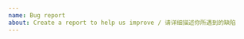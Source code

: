 ```yaml
---
name: Bug report
about: Create a report to help us improve / 请详细描述你所遇到的缺陷
---
```


<!--
Bug report?
* Please describe the steps to reproduce as detailed as possible

发现了什么缺陷？
* 请描述一下重现的步骤，越详细越好
-->
